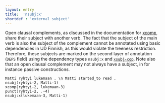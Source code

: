 ```yaml
---
layout: entry
title:  'nsubj:x'
shortdef : 'external subject'
---
```


Open clausal complements, as discussed in the documentation for
[xcomp](), share their subject with another verb. The fact that the
subject of the main verb is also the subject of the complement cannot
be annotated using basic dependencies in UD Finnish, as this would
violate the treeness restriction.  Therefore, these subjects are
marked on the second layer of annotation (`DEPS` field) using the
dependency types `nsubj:x` and [`xsubj-cop`](). Note also that an open
clausal complement may not always have a subject, in for instance
passive constructions.

<!-- fname:xsubj.pdf -->
~~~ sdparse
Matti ryhtyi lukemaan . \n Matti started_to read .
nsubj(ryhtyi-2, Matti-1)
xcomp(ryhtyi-2, lukemaan-3)
punct(ryhtyi-2, .-4)
nsubj:x(lukemaan-3, Matti-1)
~~~
